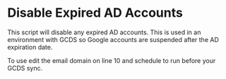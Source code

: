 # Disable Expired AD Accounts
This script will disable any expired AD accounts.  This is used in an environment with GCDS so Google accounts are suspended after the AD expiration date.  

To use edit the email domain on line 10 and schedule to run before your GCDS sync.  